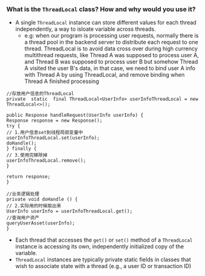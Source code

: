 ### What is the `ThreadLocal` class? How and why would you use it?
- A single `ThreadLocal` instance can store different values for each thread independently, a way to isloate variable across threads.
	- e.g: when our program is processing user requests, normally there is a thread pool in the backend server to distribute each request to one thread. ThreadLocal is to avoid data cross over during high currency multithread requests, like Thread A was supposed to process user A, and Thread B was supposed to process user B but somehow Thread A visited the user B's data, in that case, we need to bind user A info with Thread A by using ThreadLocal, and remove binding when Thread A finished processing
```
//存放用户信息的ThreadLocal  
private  static  final ThreadLocal<UserInfo> userInfoThreadLocal = new ThreadLocal<>();  
  
public Response handleRequest(UserInfo userInfo) {  
Response response = new Response();  
try {  
// 1.用户信息set到线程局部变量中  
userInfoThreadLocal.set(userInfo);  
doHandle();  
} finally {  
// 3.使用完移除掉  
userInfoThreadLocal.remove();  
}  
  
return response;  
}  
  
//业务逻辑处理  
private void doHandle () {  
// 2.实际用的时候取出来  
UserInfo userInfo = userInfoThreadLocal.get();  
//查询用户资产  
queryUserAsset(userInfo);  
}
```
- Each thread that accesses the `get()` or `set()` method of a `ThreadLocal` instance is accessing its own, independently initialized copy of the variable.
- `ThreadLocal` instances are typically private static fields in classes that wish to associate state with a thread (e.g., a user ID or transaction ID)
<!--stackedit_data:
eyJoaXN0b3J5IjpbMTQyMTI4ODE0MywxOTMwNTI1MzY5XX0=
-->